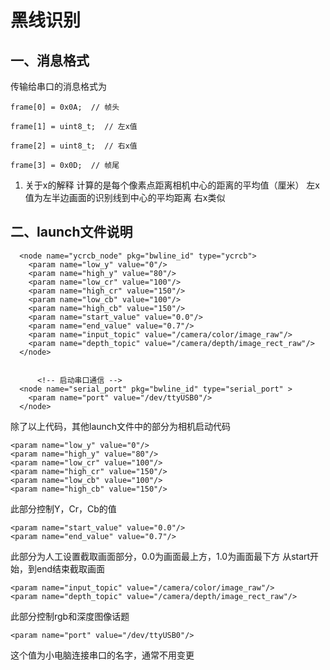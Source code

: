 # 黑线识别

## 一、消息格式

传输给串口的消息格式为

```
frame[0] = 0x0A;  // 帧头

frame[1] = uint8_t;  // 左x值

frame[2] = uint8_t;  // 右x值

frame[3] = 0x0D;  // 帧尾
```

1. 关于x的解释
   计算的是每个像素点距离相机中心的距离的平均值（厘米）
   左x值为左半边画面的识别线到中心的平均距离
   右x类似



## 二、launch文件说明

```
  <node name="ycrcb_node" pkg="bwline_id" type="ycrcb">
    <param name="low_y" value="0"/>
    <param name="high_y" value="80"/>
    <param name="low_cr" value="100"/>
    <param name="high_cr" value="150"/>
    <param name="low_cb" value="100"/>
    <param name="high_cb" value="150"/>
    <param name="start_value" value="0.0"/>
    <param name="end_value" value="0.7"/>
    <param name="input_topic" value="/camera/color/image_raw"/>
    <param name="depth_topic" value="/camera/depth/image_rect_raw"/>
  </node>


      <!-- 启动串口通信 -->
  <node name="serial_port" pkg="bwline_id" type="serial_port" >
    <param name="port" value="/dev/ttyUSB0"/>
  </node>
```

除了以上代码，其他launch文件中的部分为相机启动代码

```
<param name="low_y" value="0"/>
<param name="high_y" value="80"/>
<param name="low_cr" value="100"/>
<param name="high_cr" value="150"/>
<param name="low_cb" value="100"/>
<param name="high_cb" value="150"/>
```

此部分控制Y，Cr，Cb的值

```
<param name="start_value" value="0.0"/>
<param name="end_value" value="0.7"/>
```

此部分为人工设置截取画面部分，0.0为画面最上方，1.0为画面最下方
从start开始，到end结束截取画面

```
<param name="input_topic" value="/camera/color/image_raw"/>
<param name="depth_topic" value="/camera/depth/image_rect_raw"/>
```
此部分控制rgb和深度图像话题

```
<param name="port" value="/dev/ttyUSB0"/>
```

这个值为小电脑连接串口的名字，通常不用变更

